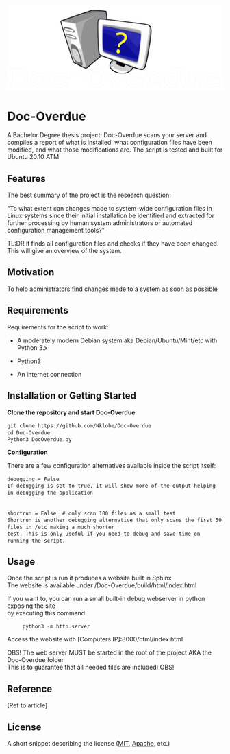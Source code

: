 <img src="LOGOWT.png">

# Doc-Overdue

A Bachelor Degree thesis project:
Doc-Overdue scans your server and compiles a report of what is installed, what configuration files have been modified,  and what those modifications are. 
The script is tested and built for Ubuntu 20.10 ATM

## Features

The best summary of the project is the research question:

"To what extent can changes made to system-wide configuration files in Linux systems since their initial installation be identified and extracted for further processing by human system administrators or automated configuration management tools?"

TL:DR it finds all configuration files and checks if they have been changed.
This will give an overview of the system.

## Motivation

To help administrators find changes made to a system as soon as possible

## Requirements

Requirements for the script to work:

+ A moderately modern Debian system aka Debian/Ubuntu/Mint/etc with Python 3.x

+ [Python3](https://facebook.github.io/react/)

+ An internet connection



## Installation or Getting Started

**Clone the repository and start Doc-Overdue**

	git clone https://github.com/Nklobe/Doc-Overdue
    cd Doc-Overdue
    Python3 DocOverdue.py

**Configuration**

There are a few configuration alternatives available inside the script itself:

    debugging = False
    If debugging is set to true, it will show more of the output helping in debugging the application


    shortrun = False  # only scan 100 files as a small test
    Shortrun is another debugging alternative that only scans the first 50 files in /etc making a much shorter 
    test. This is only useful if you need to debug and save time on running the script.


## Usage

Once the script is run it produces a website built in Sphinx  
The website is available under /Doc-Overdue/build/html/index.html  

If you want to, you can run a small built-in debug webserver in python exposing the site  
by executing this command  

         python3 -m http.server  

Access the website with [Computers IP]:8000/html/index.html  
  
OBS! The web server MUST be started in the root of the project AKA the Doc-Overdue folder  
This is to guarantee that all needed files are included! OBS!  
  

## Reference

[Ref to article]

## License

A short snippet describing the license ([MIT](http://opensource.org/licenses/mit-license.php), [Apache](http://opensource.org/licenses/Apache-2.0), etc.)
